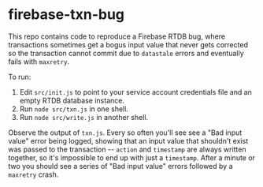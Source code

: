 # firebase-txn-bug

This repo contains code to reproduce a Firebase RTDB bug, where transactions sometimes get a bogus input value that never gets corrected so the transaction cannot commit due to `datastale` errors and eventually fails with `maxretry`.

To run:
1. Edit `src/init.js` to point to your service account credentials file and an empty RTDB database instance.
2. Run `node src/txn.js` in one shell.
3. Run `node src/write.js` in another shell.

Observe the output of `txn.js`.  Every so often you'll see see a "Bad input value" error being logged, showing that an input value that shouldn't exist was passed to the transaction -- `action` and `timestamp` are always written together, so it's impossible to end up with just a `timestamp`.  After a minute or two you should see a series of "Bad input value" errors followed by a `maxretry` crash.
